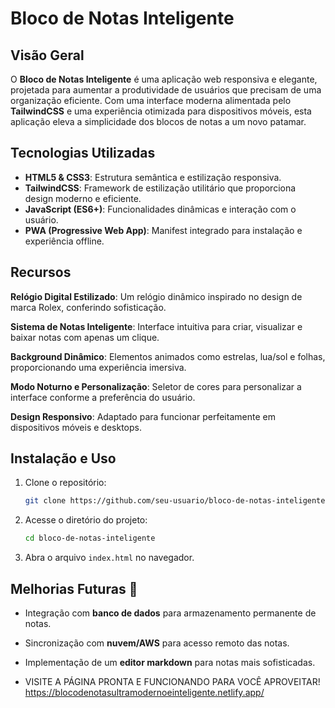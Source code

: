 # Bloco de Notas Inteligente 

## Visão Geral

O **Bloco de Notas Inteligente** é uma aplicação web responsiva e elegante, projetada para aumentar a produtividade de usuários que precisam de uma organização eficiente. Com uma interface moderna alimentada pelo **TailwindCSS** e uma experiência otimizada para dispositivos móveis, esta aplicação eleva a simplicidade dos blocos de notas a um novo patamar.

## Tecnologias Utilizadas 

- **HTML5 & CSS3**: Estrutura semântica e estilização responsiva.
- **TailwindCSS**: Framework de estilização utilitário que proporciona design moderno e eficiente.
- **JavaScript (ES6+)**: Funcionalidades dinâmicas e interação com o usuário.
- **PWA (Progressive Web App)**: Manifest integrado para instalação e experiência offline.

## Recursos 

 **Relógio Digital Estilizado**: Um relógio dinâmico inspirado no design de marca Rolex, conferindo sofisticação.

**Sistema de Notas Inteligente**: Interface intuitiva para criar, visualizar e baixar notas com apenas um clique.

**Background Dinâmico**: Elementos animados como estrelas, lua/sol e folhas, proporcionando uma experiência imersiva.

**Modo Noturno e Personalização**: Seletor de cores para personalizar a interface conforme a preferência do usuário.

**Design Responsivo**: Adaptado para funcionar perfeitamente em dispositivos móveis e desktops.

## Instalação e Uso 

1. Clone o repositório:
   ```sh
   git clone https://github.com/seu-usuario/bloco-de-notas-inteligente.git
   ```

2. Acesse o diretório do projeto:
   ```sh
   cd bloco-de-notas-inteligente
   ```

3. Abra o arquivo `index.html` no navegador.

## Melhorias Futuras 🔮

- Integração com **banco de dados** para armazenamento permanente de notas.
- Sincronização com **nuvem/AWS** para acesso remoto das notas.
- Implementação de um **editor markdown** para notas mais sofisticadas.

- VISITE A PÁGINA PRONTA E FUNCIONANDO PARA VOCÊ APROVEITAR! https://blocodenotasultramodernoeinteligente.netlify.app/



